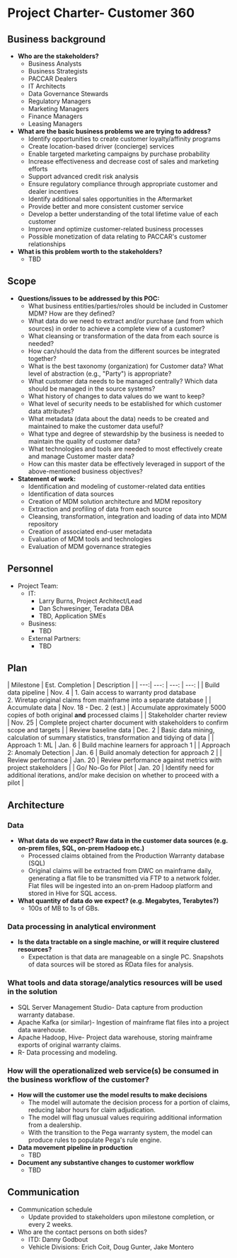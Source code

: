 # Project Charter- Customer 360

## Business background
* **Who are the stakeholders?**
	* Business Analysts
	* Business Strategists
	* PACCAR Dealers
	* IT Architects
	* Data Governance Stewards
	* Regulatory Managers
	* Marketing Managers
	* Finance Managers
	* Leasing Managers
* **What are the basic business problems we are trying to address?**
	* Identify opportunities to create customer loyalty/affinity programs
	* Create location-based driver (concierge) services
	* Enable targeted marketing campaigns by purchase probability
	* Increase effectiveness and decrease cost of sales and marketing efforts
	* Support advanced credit risk analysis
	* Ensure regulatory compliance through appropriate customer and dealer incentives
	* Identify additional sales opportunities in the Aftermarket
	* Provide better and more consistent customer service
	* Develop a better understanding of the total lifetime value of each customer 
	* Improve and optimize customer-related business processes
	* Possible monetization of data relating to PACCAR's customer relationships
* **What is this problem worth to the stakeholders?**
	* TBD

## Scope
* **Questions/issues to be addressed by this POC:**
	* What business entities/parties/roles should be included in Customer MDM? How are they defined?
	* What data do we need to extract and/or purchase (and from which sources) in order to achieve a complete view of a customer?
	* What cleansing or transformation of the data from each source is needed?
	* How can/should the data from the different sources be integrated together?
	* What is the best taxonomy (organization) for Customer data? What level of abstraction (e.g., "Party") is appropriate?
	* What customer data needs to be managed centrally? Which data should be managed in the source systems?
	* What history of changes to data values do we want to keep?
	* What level of security needs to be established for which customer data attributes?
	* What metadata (data about the data) needs to be created and maintained to make the customer data useful?
	* What type and degree of stewardship by the business is needed to maintain the quality of customer data?
	* What technologies and tools are needed to most effectively create and manage Customer master data?
	* How can this master data be effectively leveraged in support of the above-mentioned business objectives?
* **Statement of work:**
	* Identification and modeling of customer-related data entities
	* Identification of data sources
	* Creation of MDM solution architecture and MDM repository
	* Extraction and profiling of data from each source
	* Cleansing, transformation, integration and loading of data into MDM repository
	* Creation of associated end-user metadata
	* Evaluation of MDM tools and technologies
	* Evaluation of MDM governance strategies

## Personnel
* Project Team:
	* IT:
		* Larry Burns, Project Architect/Lead
		* Dan Schwesinger, Teradata DBA
		* TBD, Application SMEs
	* Business:
		* TBD
	* External Partners:
		* TBD

## Plan

| Milestone | Est. Completion | Description |
| ---:| ---: | ---: | ---: |
| Build data pipeline | Nov. 4 | 1. Gain access to warranty prod database <br/> 2. Wiretap original claims from mainframe into a separate database |
| Accumulate data | Nov. 18 - Dec. 2 (est.) | Accumulate approximately 5000 copies of both original **and** processed claims |
| Stakeholder charter review | Nov. 25 | Complete project charter document with stakeholders to confirm scope and targets |
| Review baseline data | Dec. 2 | Basic data mining, calculation of summary statistics, transformation and tidying of data |
| Approach 1: ML | Jan. 6 | Build machine learners for approach 1 |
| Approach 2: Anomaly Detection | Jan. 6 | Build anomaly detection for approach 2 |
| Review performance | Jan. 20 | Review performance against metrics with project stakeholders |
| Go/ No-Go for Pilot | Jan. 20 | Identify need for additional iterations, and/or make decision on whether to proceed with a pilot |


## Architecture
### Data
* **What data do we expect? Raw data in the customer data sources (e.g. on-prem files, SQL, on-prem Hadoop etc.)**
	* Processed claims obtained from the Production Warranty database (SQL)
	* Original claims will be extracted from DWC on mainframe daily, generating a flat file to be transmitted via FTP to a network folder. Flat files will be ingested into an on-prem Hadoop platform and stored in Hive for SQL access.
* **What quantity of data do we expect? (e.g. Megabytes, Terabytes?)**
	* 100s of MB to 1s of GBs.

### Data processing in analytical environment
* **Is the data tractable on a single machine, or will it require clustered resources?**
   * Expectation is that data are manageable on a single PC. Snapshots of data sources will be stored as RData files for analysis.

### What tools and data storage/analytics resources will be used in the solution
* SQL Server Management Studio- Data capture from production warranty database.
* Apache Kafka (or similar)- Ingestion of mainframe flat files into a project data warehouse.
* Apache Hadoop, Hive- Project data warehouse, storing mainframe exports of original warranty claims.
* R- Data processing and modeling.

### How will the operationalized web service(s) be consumed in the business workflow of the customer?
* **How will the customer use the model results to make decisions**
	* The model will automate the decision process for a portion of claims, reducing labor hours for claim adjudication.
	* The model will flag unusual values requiring additional information from a dealership.
	* With the transition to the Pega warranty system, the model can produce rules to populate Pega's rule engine.
* **Data movement pipeline in production**
	* TBD
* **Document any substantive changes to customer workflow**
	* TBD

## Communication
* Communication schedule
	* Update provided to stakeholders upon milestone completion, or every 2 weeks.
* Who are the contact persons on both sides?
	* ITD: Danny Godbout
	* Vehicle Divisions: Erich Coit, Doug Gunter, Jake Montero
